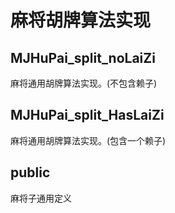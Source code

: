 # 麻将胡牌算法实现

## MJHuPai_split_noLaiZi

麻将通用胡牌算法实现。(不包含赖子)

## MJHuPai_split_HasLaiZi

麻将通用胡牌算法实现。(包含一个赖子)

## public 

麻将子通用定义
